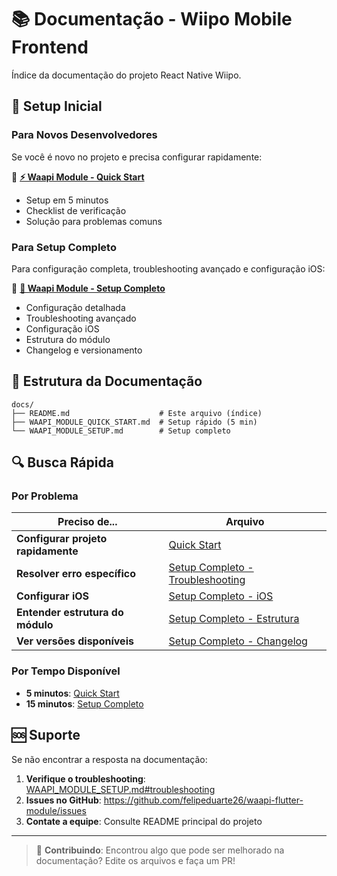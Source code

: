 # 📚 Documentação - Wiipo Mobile Frontend

Índice da documentação do projeto React Native Wiipo.

## 🚀 Setup Inicial

### Para Novos Desenvolvedores

Se você é novo no projeto e precisa configurar rapidamente:

🎯 **[⚡ Waapi Module - Quick Start](./WAAPI_MODULE_QUICK_START.md)**

- Setup em 5 minutos
- Checklist de verificação
- Solução para problemas comuns

### Para Setup Completo

Para configuração completa, troubleshooting avançado e configuração iOS:

📖 **[🔧 Waapi Module - Setup Completo](./WAAPI_MODULE_SETUP.md)**

- Configuração detalhada
- Troubleshooting avançado
- Configuração iOS
- Estrutura do módulo
- Changelog e versionamento

## 📁 Estrutura da Documentação

```
docs/
├── README.md                    # Este arquivo (índice)
├── WAAPI_MODULE_QUICK_START.md  # Setup rápido (5 min)
└── WAAPI_MODULE_SETUP.md        # Setup completo
```

## 🔍 Busca Rápida

### Por Problema

| Preciso de...                      | Arquivo                                                                       |
| ---------------------------------- | ----------------------------------------------------------------------------- |
| **Configurar projeto rapidamente** | [Quick Start](./WAAPI_MODULE_QUICK_START.md)                                  |
| **Resolver erro específico**       | [Setup Completo - Troubleshooting](./WAAPI_MODULE_SETUP.md#6-troubleshooting) |
| **Configurar iOS**                 | [Setup Completo - iOS](./WAAPI_MODULE_SETUP.md#4-configuração-ios)            |
| **Entender estrutura do módulo**   | [Setup Completo - Estrutura](./WAAPI_MODULE_SETUP.md#7-estrutura-do-módulo)   |
| **Ver versões disponíveis**        | [Setup Completo - Changelog](./WAAPI_MODULE_SETUP.md#10-changelog)            |

### Por Tempo Disponível

- **5 minutos**: [Quick Start](./WAAPI_MODULE_QUICK_START.md)
- **15 minutos**: [Setup Completo](./WAAPI_MODULE_SETUP.md)

## 🆘 Suporte

Se não encontrar a resposta na documentação:

1. **Verifique o troubleshooting**: [WAAPI_MODULE_SETUP.md#troubleshooting](./WAAPI_MODULE_SETUP.md#6-troubleshooting)
2. **Issues no GitHub**: https://github.com/felipeduarte26/waapi-flutter-module/issues
3. **Contate a equipe**: Consulte README principal do projeto

---

> 📝 **Contribuindo**: Encontrou algo que pode ser melhorado na documentação? Edite os arquivos e faça um PR!
